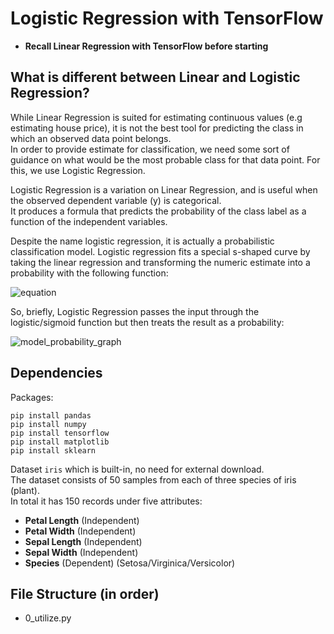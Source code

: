 # Logistic Regression with TensorFlow

- **Recall Linear Regression with TensorFlow before starting**

## What is different between Linear and Logistic Regression?
While Linear Regression is suited for estimating continuous values (e.g estimating house price), it is not the best tool for predicting the class in which an observed data point belongs.  
In order to provide estimate for classification, we need some sort of guidance on what would be the most probable class for that data point. For this, we use Logistic Regression.    

Logistic Regression is a variation on Linear Regression, and is useful when the observed dependent variable (y) is categorical.  
It produces a formula that predicts the probability of the class label as a function of the independent variables.  

Despite the name logistic regression, it is actually a probabilistic classification model. Logistic regression fits a special s-shaped curve by taking the linear regression and transforming the numeric estimate into a probability with the following function:

![equation](http://www.sciweavers.org/upload/Tex2Img_1601222951/render.png)

So, briefly, Logistic Regression passes the input through the logistic/sigmoid function but then treats the result as a probability:

![model_probability_graph](https://public.boxcloud.com/d/1/b1!zF5N-Ee3kDikMZpyfrc6E42JkGUsRvB2yG0uc_4m_J8bWsVuiKb1G7RfwCA58f08USZqABcC1FusxvpaPuZXDrt1TStTtsV47i4FxEjbLNaxCHvczQXw2yYrxda_I82cCq-nYB98Z_9jVTM9cN_ZRzq0Le8OBbomQKHFdkoaajVcnwfHzX3GbPhFST-gFGlZowfbk7d3JwRo69GEbUWuaO42tnvdLKCJcmD9ibb-PoEcll19jucFx5Wx8LPYyC4m0NRBZ8IJZwdfSNqZjiMsX4z4vm9q0nGfKEJW-cCDai5o92DW5DRrdJSVgRkE1Lx-nM-Xm90lL_kLUvfhsZJp5ORrB-yBHM_Ec2JiFiAkHNo1Vq1jFbWgj9lTobYYtcYjpk-YzKf8wtXeagUmhRDZARoE2JEW4DKyZ-CfX3l8JQA9B9hnEVGvZKcq7kPxk0UGKIe9bUgLJh6_fmHkW4FPpJUJv9mvcQOxFEHvS16iwYTaINrQ58bOVWwOSkSmT75OM8H1pDijbyaq0DQJ_DZMJWfRnwZVPknXWGVG55taT_r3uhmNt5y5BrWhP5muTicxLFWEFMbohVkO1vGrEoWK-luscpi6DxyPL8c0_wTqN9345ZX36sEd8IHqz30HQP9hPP0BX7aWLd-xt_S9XkGGisaxh_B2vf22wmMrckHJlczvHVmKNlb6wdPuMSwBzl8bBbyidRTJkHv4pKqyvbG49BlrLOl-Ex_NgGcQdDJ46wz4Sr4kt8JGqhTrTdwr5AelZ7_lOVULs6gUUD_o0gL5hinTgWbgORhi8VGDFNRGlM6WpZ15H-xDy1Vc69IfCqlecg_Qgg97n1bwWa3gp9QOJHMtbuG5omNMWwqDgU74HglfbgvEcLws7fsjFmjFQ25tlBxkBRV7W9tZVdwmAxUqfawVkPULi1MZLzUB7Qbpp597URCoHKVGKt5MeQ6AruRNwCofBxzybNTw8bnZJYpbhHheAifCP1bAYuHBcOdeKeuNJRtUEtgzAg1MHJo070_gOrpyxh-v9RoBRL4bzFMH7U9izseaxES-oKf5AkpKf4ncBmlrfMV2fRoOmLzHLdzd4iwfCyYqqxLqa4ZUUcDXgVs8AC4pgR-6z_keczYMh_WF9hhBOiWGZrPixvecBxZbsQ7E4aRrwO7mOKL-CFRnVuSq33O6Ce4RbDpf1YTsFjJxLbumfy2yMYW3j3JN3JSeJsO5w160TJeo9msV7unXXdMBiyZZHxhpeOBhur_YQYkirNkB3BdK-Ro9u8TIDekMJMwdjneZ9LJ6-KmiYajuvos0zlussL1t8kRxoPhOy7DK6K9Vz1ANSQR0YELetl8PC28S1CyWt67EEJm7M_BsNJSQgwYGkjjoCprMJYTsPrjJkJZpVhDGcXHObvKFTuZcifwLtd7NvnP3f0wwwaqMDy8kt0wgbg../download)

## Dependencies

Packages:

```
pip install pandas
pip install numpy
pip install tensorflow
pip install matplotlib
pip install sklearn
```

Dataset `iris` which is built-in, no need for external download.  
The dataset consists of 50 samples from each of three species of iris (plant).  
In total it has 150 records under five attributes:

- **Petal Length** (Independent)
- **Petal Width** (Independent)
- **Sepal Length** (Independent)
- **Sepal Width** (Independent)
- **Species** (Dependent) (Setosa/Virginica/Versicolor)

## File Structure (in order)

- 0_utilize.py
